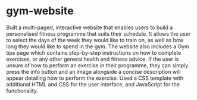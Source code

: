 # gym-website
Built a multi-paged, interactive website that enables users to build a personalised fitness programme that suits their schedule.
It allows the user to select the days of the week they would like to train on, as well as how long they would like to spend in the gym.
The website also includes a Gym tips page which contains step-by-step instructions on how to complete exercises, or any other general health and fitness advice.
If the user is unsure of how to perform an exercise in their programme, they can simply press the info button and an image alongside a concise description will appear detailing how to perform the exercise. 
Used a CSS template with additional HTML and CSS for the user interface, and JavaScript for the functionality.
